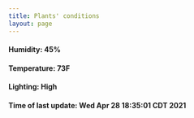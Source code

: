 ```yaml
---
title: Plants' conditions
layout: page
---
```



#### Humidity: 45%
#### Temperature: 73F
#### Lighting: High
#### Time of last update: Wed Apr 28 18:35:01 CDT 2021
